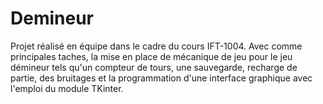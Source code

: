 # Demineur

Projet réalisé en équipe dans le cadre du cours IFT-1004.
Avec comme principales taches, la mise en place de mécanique de jeu pour le jeu démineur tels qu'un compteur de tours, une sauvegarde, recharge de partie, des bruitages et la
programmation d'une interface graphique avec l'emploi du module TKinter.
